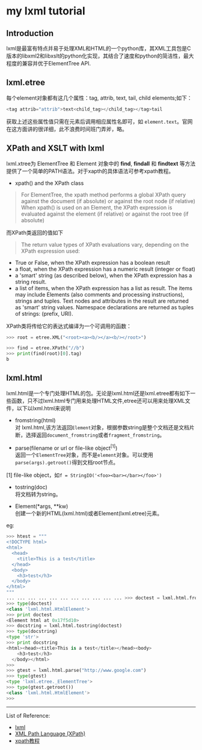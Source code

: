 my lxml tutorial
===

Introduction
---
lxml是最富有特点并易于处理XML和HTML的一个python库，其XML工具包是C版本的libxml2和libxslt的python化实现，其结合了速度和python的简洁性，最大程度的兼容并优于ElementTree API.

lxml.etree
---
每个element对象都有这几个属性：tag, attrib, text, tail, child elements;如下：

```python
<tag attrib="attrib">text<child_tag></child_tag></tag>tail

```

获取上述这些属性值只需在元素后调用相应属性名即可，如 `element.text`。官网在这方面讲的很详细，此不浪费时间班门弄斧，略。

XPath and XSLT with lxml  
---
lxml.xtree为 ElementTree 和 Element 对象中的 **find**, **findall** 和 **findtext**
等方法提供了一个简单的PATH语法。对于xapth的具体语法可参考xpath教程。

- xpath() and the XPath class  

> For ElementTree, the xpath method performs a global XPath query against the document (if absolute) or against the root node (if relative)  
> When xpath() is used on an Element, the XPath expression is evaluated against the element (if relative) or against the root tree (if absolute)

而XPath类返回的值如下 

> The return value types of XPath evaluations vary, depending on the XPath expression used:  
- True or False, when the XPath expression has a boolean result
- a float, when the XPath expression has a numeric result (integer or float)
- a 'smart' string (as described below), when the XPath expression has a string result.  
- a list of items, when the XPath expression has a list as result. The items may include Elements (also comments and processing instructions), strings and tuples. Text nodes and attributes in the result are returned as 'smart' string values. Namespace declarations are returned as tuples of strings: (prefix, URI).

XPath类将传给它的表达式编译为一个可调用的函数：

```python
>>> root = etree.XML("<root><a><b/></a><b/></root>")

>>> find = etree.XPath("//b")
>>> print(find(root)[0].tag)
b
```

lxml.html
---
lxml.html是一个专门处理HTML的包。无论是lxml.html还是lxml.etree都有如下一些函数，只不过lxml.html专门用来处理HTML文件,etree还可以用来处理XML文件，以下以lxml.html来说明

- fromstring(html)  
对 lxml.html,该方法返回`Element`对象，根据参数string是整个文档还是文档片断，选择返回`document_fromstring`或者`fragment_fromstring`。

- parse(filename or url or file-like object<sup>[1]</sup>)   
返回一个`ElementTree`对象，而不是`element`对象。可以使用`parse(args).getroot()`得到文档root节点。

[1] file-like object，如`f = StringIO('<foo><bar></bar></foo>')`

- tostring(doc)  
将文档转为string。

- Element(*args, **kw)  
创建一个新的HTML(lxml.html)或者Element(lxml.etree)元素。

eg:

```python
>>> htest = """
<!DOCTYPE html>
<html>
  <head>
    <title>This is a test</title>
  </head>
  <body>
    <h3>test</h3>
  </body>
</html>
"""
... ... ... ... ... ... ... ... ... ... ... >>> doctest = lxml.html.fromstring(htest)
>>> type(doctest)
<class 'lxml.html.HtmlElement'>
>>> print doctest
<Element html at 0x17f5d10>
>>> docstring = lxml.html.tostring(doctest)
>>> type(docstring)
<type 'str'>
>>> print docstring
<html><head><title>This is a test</title></head><body>
    <h3>test</h3>
  </body></html>
>>>
>>> gtest = lxml.html.parse("http://www.google.com")
>>> type(gtest)
<type 'lxml.etree._ElementTree'>
>>> type(gtest.getroot())
<class 'lxml.html.HtmlElement'>
>>> 
```

------
List of Reference:
- [lxml](http://lxml.de/)
- [XML Path Language (XPath)](http://www.w3.org/TR/xpath/)
- [xpath教程](http://www.w3school.com.cn/xpath/index.asp)
